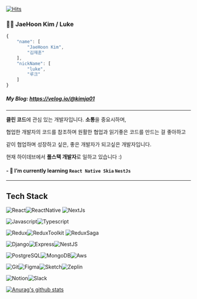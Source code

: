 [![Hits](https://hits.seeyoufarm.com/api/count/incr/badge.svg?url=https%3A%2F%2Fgithub.com%2Fkimja7045%2Fhit-counter&count_bg=%2379C83D&title_bg=%23555555&icon=&icon_color=%23FFFFFF&title=hits&edge_flat=false)](https://hits.seeyoufarm.com)

### 🧑‍💻 JaeHoon Kim / Luke

```js
{
    "name": [
        "JaeHoon Kim",
        "김재훈"
    ],
    "nickName": [
        "luke",
        "루크"
    ]
}
```

##### My Blog: https://velog.io/@kimja01

---

**클린 코드**에 관심 있는 개발자입니다. **소통**을 중요시하며,

협업한 개발자의 코드를 참조하며 원활한 협업과 읽기좋은 코드를 만드는 걸 좋아하고

같이 협업하며 성장하고 싶은, 좋은 개발자가 되고싶은 개발자입니다.

현재 하이데브에서 **풀스택 개발자**로 일하고 있습니다 :)

#### - 🌱 I’m currently learning `React Native Skia` `NestJs`

---

## Tech Stack

<img alt="React" src ="https://img.shields.io/badge/React-61dafb?&style=for-the-badge&logo=react&logoColor=black"/><img alt="ReactNative" src ="https://img.shields.io/badge/React_Native-61dafb?&style=for-the-badge&logo=react&logoColor=black"/>
<img alt="NextJs" src ="https://img.shields.io/badge/Nextjs-000?&style=for-the-badge"/>

<img alt="Javascript" src ="https://img.shields.io/badge/Javascript-EFD919?&style=for-the-badge&logo=javascript&logoColor=black"/><img alt="Typescript" src ="https://img.shields.io/badge/Typescript-3178c6?&style=for-the-badge&logo=typescript&logoColor=white"/>

<img alt="Redux" src ="https://img.shields.io/badge/Redux-764ABC?&style=for-the-badge&logo=redux&logoColor=white"/><img alt="ReduxToolkit" src ="https://img.shields.io/badge/Redux_Toolkit-764ABC?&style=for-the-badge&logo=redux&logoColor=white"/>
<img alt="ReduxSaga" src ="https://img.shields.io/badge/Redux_Saga-86D46B?&style=for-the-badge&logo=redux&logoColor=white"/>

<img alt="Django" src ="https://img.shields.io/badge/Django-0C3C26?&style=for-the-badge&logo=django&logoColor=white"/><img alt="Express" src ="https://img.shields.io/badge/Express-aeaeae?&style=for-the-badge&logo=express&logoColor=white"/><img alt="NestJS" src ="https://img.shields.io/badge/nest-f2f2f2?&style=for-the-badge&logo=nestjs&logoColor=E0244d"/>

<img alt="PostgreSQL" src ="https://img.shields.io/badge/PostgrSQL-336791?&style=for-the-badge&logo=postgresql&logoColor=white"/><img alt="MongoDB" src ="https://img.shields.io/badge/MongoDB-4EA94B?style=for-the-badge&logo=mongodb&logoColor=white"/><img alt="Aws" src ="https://img.shields.io/badge/Aws-f0931e?&style=for-the-badge"/>

<img alt="Git" src ="https://img.shields.io/badge/Git-F05032?style=for-the-badge&logo=git&logoColor=white"/><img alt="Figma" src ="https://img.shields.io/badge/Figma-EB4B1D?style=for-the-badge&logo=figma&logoColor=white"/><img alt="Sketch" src ="https://img.shields.io/badge/Sketch-FF694D?style=for-the-badge&logo=sketch&logoColor=white"/><img alt="Zeplin" src ="https://img.shields.io/badge/Zeplin-F69833?style=for-the-badge&logo=zeplin&logoColor=white"/>

<img alt="Notion" src ="https://img.shields.io/badge/Notion-white?&style=for-the-badge&logo=notion&logoColor=black"/><img alt="Slack" src ="https://img.shields.io/badge/Slack-4a154b?&style=for-the-badge&logo=slack&logoColor=white"/>



[![Anurag's github stats](https://github-readme-stats.vercel.app/api?username=kimja7045&count_private=true&show_icons=true&theme=dracula)](https://github.com/anuraghazra/github-readme-stats)

<!--
**kimja7045/kimja7045** is a ✨ _special_ ✨ repository because its `README.md` (this file) appears on your GitHub profile.

Here are some ideas to get you started:

- 🔭 I’m currently working on ...
- 🌱 I’m currently learning ...
- 👯 I’m looking to collaborate on ...
- 🤔 I’m looking for help with ...
- 💬 Ask me about ...
- 📫 How to reach me: ...
- 😄 Pronouns: ...
- ⚡ Fun fact: ...
-->
